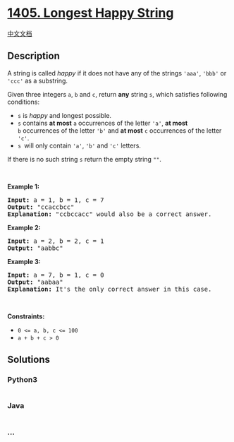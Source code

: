 # [1405. Longest Happy String](https://leetcode.com/problems/longest-happy-string)

[中文文档](/solution/1400-1499/1405.Longest%20Happy%20String/README.md)

## Description

<p>A string is called <em>happy</em> if it does&nbsp;not have any of the strings <code>&#39;aaa&#39;</code>, <code>&#39;bbb&#39;</code>&nbsp;or <code>&#39;ccc&#39;</code>&nbsp;as a substring.</p>

<p>Given three integers <code>a</code>, <code>b</code> and <code>c</code>, return <strong>any</strong> string <code>s</code>,&nbsp;which satisfies following conditions:</p>

<ul>
	<li><code>s</code> is <em>happy&nbsp;</em>and longest possible.</li>
	<li><code>s</code> contains <strong>at most</strong> <code>a</code>&nbsp;occurrences of the letter&nbsp;<code>&#39;a&#39;</code>, <strong>at most</strong> <code>b</code>&nbsp;occurrences of the letter <code>&#39;b&#39;</code> and <strong>at most</strong> <code>c</code> occurrences of the letter <code>&#39;c&#39;</code>.</li>
	<li><code>s&nbsp;</code>will only contain <code>&#39;a&#39;</code>, <code>&#39;b&#39;</code> and <code>&#39;c&#39;</code>&nbsp;letters.</li>
</ul>

<p>If there is no such string <code>s</code>&nbsp;return the empty string <code>&quot;&quot;</code>.</p>

<p>&nbsp;</p>
<p><strong>Example 1:</strong></p>

<pre>
<strong>Input:</strong> a = 1, b = 1, c = 7
<strong>Output:</strong> &quot;ccaccbcc&quot;
<strong>Explanation:</strong> &quot;ccbccacc&quot; would also be a correct answer.
</pre>

<p><strong>Example 2:</strong></p>

<pre>
<strong>Input:</strong> a = 2, b = 2, c = 1
<strong>Output:</strong> &quot;aabbc&quot;
</pre>

<p><strong>Example 3:</strong></p>

<pre>
<strong>Input:</strong> a = 7, b = 1, c = 0
<strong>Output:</strong> &quot;aabaa&quot;
<strong>Explanation:</strong> It&#39;s the only correct answer in this case.
</pre>

<p>&nbsp;</p>
<p><strong>Constraints:</strong></p>

<ul>
	<li><code>0 &lt;= a, b, c &lt;= 100</code></li>
	<li><code>a + b + c &gt; 0</code></li>
</ul>


## Solutions

<!-- tabs:start -->

### **Python3**

```python

```

### **Java**

```java

```

### **...**

```

```

<!-- tabs:end -->
